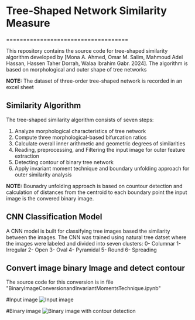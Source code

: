 # Tree-Shaped Network Similarity Measure
====================================

This repository contains the source code for tree-shaped similarity algorithm developed by [Mona A. Ahmed, Omar M. Salim, Mahmoud Adel Hassan, Hassen Taher Dorrah, Walaa Ibrahim Gabr. 2024]. The algorithm is based on morphological and outer shape of tree networks


**NOTE:** The dataset of three-order tree-shaped network is recorded in an excel sheet


Similarity Algorithm
--------------------------------

The tree-shaped similarity algorithm consists of seven steps:

1. Analyze morphological characteristics of tree network
2. Compute three morphological-based bifurcation ratios
3. Calculate overall inner arithmetic and geometric degrees of similarities 
4. Reading, preprocessing, and Filtering the input image for outer feature extraction
5. Detecting contour of binary tree network
6. Apply invariant moment technique and boundary unfolding approach for outer similarity analysis

**NOTE:** Bounadry unfolding approach is based on countour detection and calculation of distances from the centroid to each boundary point
the input image is the convered binary image.

CNN Classification Model
--------------------------------
A CNN model is built for classifying tree images based the similarity between the images. The CNN was trained using natural tree datset where the images were labeled and divided into seven clusters:
0- Columnar
1- Irregular
2- Open 
3- Oval
4- Pyramidal
5- Round
6- Spreading

Convert image binary Image and detect contour
--------------------------------
The source code for this conversion is in file "BinaryImageConversionandInvariantMomentsTechnique.ipynb"

#Input image 
![Input image](https://github.com/3mona/Tree-Shaped-Similarity-methods/assets/123502514/e8d10930-5b51-4eda-9d3a-6d0046bce868)

#Binary image
![Binary image with contour detection](https://github.com/3mona/Tree-Shaped-Similarity-methods/assets/123502514/365c67f2-6822-4be7-aa71-1be455f406a4)


